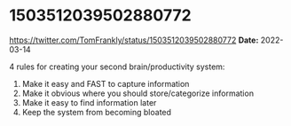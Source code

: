 # 1503512039502880772
https://twitter.com/TomFrankly/status/1503512039502880772
**Date:** 2022-03-14

4 rules for creating your second brain/productivity system:

1. Make it easy and FAST to capture information
2. Make it obvious where you should store/categorize information
3. Make it easy to find information later
4. Keep the system from becoming bloated
